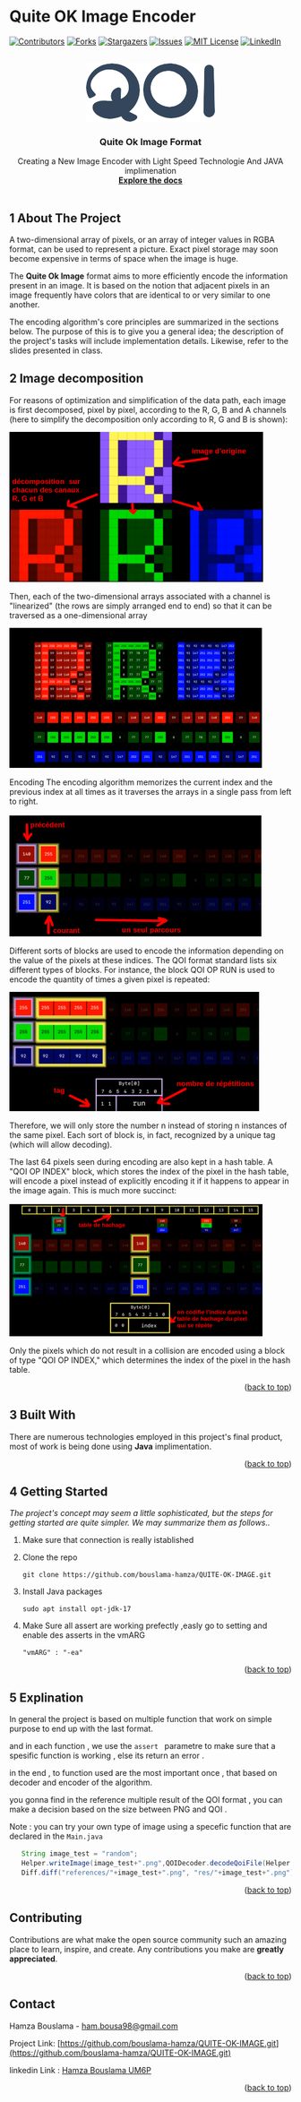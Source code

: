 # Quite OK Image Encoder
<a name="readme-top"></a>
[![Contributors][contributors-shield]][contributors-url]
[![Forks][forks-shield]][forks-url]
[![Stargazers][stars-shield]][stars-url]
[![Issues][issues-shield]][issues-url]
[![MIT License][license-shield]][license-url]
[![LinkedIn][linkedin-shield]][linkedin-url]

<!-- logo-->
<br />
<div align="center">
  <a href="https://github.com/othneildrew/Best-README-Template">
    <img src="images/download.png" alt="Logo">
  </a>

  <h3 align="center">Quite Ok Image Format</h3>

  <p align="center">
    Creating a New Image Encoder with Light Speed Technologie And JAVA implimenation
    <br />
    <a href="https://github.com/bouslama-hamza"><strong>Explore the docs</strong></a>
    <br />
    <br />
  </p>
</div>

<!-- ABOUT THE PROJECT -->
## 1 About The Project

A two-dimensional array of pixels, or an array of integer values in RGBA format, can be used to represent a picture. Exact pixel storage may soon become expensive in terms of space when the image is huge.

The **Quite Ok Image** format aims to more efficiently encode the information present in an image. It is based on the notion that adjacent pixels in an image frequently have colors that are identical to or very similar to one another.

The encoding algorithm's core principles are summarized in the sections below. The purpose of this is to give you a general idea; the description of the project's tasks will include implementation details. Likewise, refer to the slides presented in class.

## 2 Image decomposition
 For reasons of optimization and simplification of the data path, each image is first decomposed, pixel by pixel, according to the R, G, B and A channels (here to simplify the decomposition only according to R, G and B is shown):

![Product Name Screen Shot][decompostion]

Then, each of the two-dimensional arrays associated with a channel is "linearized" (the rows are simply arranged end to end) so that it can be traversed as a one-dimensional array

![Product Name Screen Shot][arrays]

Encoding The encoding algorithm memorizes the current index and the previous index at all times as it traverses the arrays in a single pass from left to right.

![Product Name Screen Shot][memorizes]

Different sorts of blocks are used to encode the information depending on the value of the pixels at these indices. The QOI format standard lists six different types of blocks. For instance, the block QOI OP RUN is used to encode the quantity of times a given pixel is repeated:

![Product Name Screen Shot][sorts]

Therefore, we will only store the number n instead of storing n instances of the same pixel. Each sort of block is, in fact, recognized by a unique tag (which will allow decoding).

The last 64 pixels seen during encoding are also kept in a hash table. A "QOI OP INDEX" block, which stores the index of the pixel in the hash table, will encode a pixel instead of explicitly encoding it if it happens to appear in the image again. This is much more succinct:

![Product Name Screen Shot][last]

Only the pixels which do not result in a collision are encoded using a block of type "QOI OP INDEX," which determines the index of the pixel in the hash table.


<p align="right">(<a href="#readme-top">back to top</a>)</p>


<!--  BUILT WITH -->
## 3 Built With

There are numerous technologies employed in this project's final product, most of work is being done using **Java** implimentation.

<p align="right">(<a href="#readme-top">back to top</a>)</p>


<!-- GETTING STARTED -->
## 4 Getting Started

_The project's concept may seem a little sophisticated, but the steps for getting started are quite simpler. We may summarize them as follows.._

1. Make sure that connection is really istablished
2. Clone the repo
   ```
   git clone https://github.com/bouslama-hamza/QUITE-OK-IMAGE.git
   ```
   
3. Install Java packages
   ```
   sudo apt install opt-jdk-17
   ```
   
4. Make Sure all assert are working prefectly ,easly go to setting and enable des asserts in the vmARG
   ```
   "vmARG" : "-ea"
   ```
  

<p align="right">(<a href="#readme-top">back to top</a>)</p>


<!-- USAGE EXAMPLES -->
## 5 Explination

In general the project is based on multiple function that work on simple purpose to end up with the last format.

and in each function , we use the ```assert ``` parametre to make sure that a spesific function is working , else its return an error .

in the end , to function used are the most important once , that based on decoder and encoder of the algorithm.

you gonna find in the reference multiple result of the QOI format , you can make a decision based on the size between PNG and QOI .

Note : you can try your own type of image using a specefic function that are declared in the ```Main.java```

   ```java
      String image_test = "random";
      Helper.writeImage(image_test+".png",QOIDecoder.decodeQoiFile(Helper.read("res/"+image_test+".qoi")));
      Diff.diff("references/"+image_test+".png", "res/"+image_test+".png");
   ```

<p align="right">(<a href="#readme-top">back to top</a>)</p>


<!-- CONTRIBUTING -->
## Contributing

Contributions are what make the open source community such an amazing place to learn, inspire, and create. Any contributions you make are **greatly appreciated**.

<p align="right">(<a href="#readme-top">back to top</a>)</p>


<!-- CONTACT -->
## Contact

Hamza Bouslama - [ham.bousa98@gmail.com](ham.bousa98@gmail.com)

Project Link: [https://github.com/bouslama-hamza/QUITE-OK-IMAGE.git](https://github.com/bouslama-hamza/QUITE-OK-IMAGE.git)

linkedin Link : [Hamza Bouslama UM6P](https://www.linkedin.com/in/hamza-bouslama-523969176/)

<p align="right">(<a href="#readme-top">back to top</a>)</p>

<!-- https://www.markdownguide.org/basic-syntax/#reference-style-links -->
[contributors-shield]: https://img.shields.io/github/contributors/othneildrew/Best-README-Template.svg?style=for-the-badge

[contributors-url]: https://github.com/othneildrew/bouslama-hamza/graphs/contributors

[forks-shield]: https://img.shields.io/github/forks/othneildrew/Best-README-Template.svg?style=for-the-badge

[forks-url]: https://github.com/othneildrew/bouslama-hamza/network/members

[stars-shield]: https://img.shields.io/github/stars/othneildrew/Best-README-Template.svg?style=for-the-badge

[stars-url]: https://github.com/othneildrew/bouslama-hamza/stargazers

[issues-shield]: https://img.shields.io/github/issues/othneildrew/Best-README-Template.svg?style=for-the-badge

[issues-url]: https://github.com/othneildrew/Best-README-Template/issues

[license-shield]: https://img.shields.io/github/license/othneildrew/Best-README-Template.svg?style=for-the-badge

[license-url]: https://github.com/othneildrew/Best-README-Template/blob/master/LICENSE.txt

[linkedin-shield]: https://img.shields.io/badge/-LinkedIn-black.svg?style=for-the-badge&logo=linkedin&colorB=555

[linkedin-url]: https://linkedin.com/in/hamza-bouslama

[Java-com]: https://img.shields.io/badgeJava-0769ADstyle=for-the-badge&logo=Java&logoColor=white

[decompostion]: images/decomposition.png
[arrays]: images/arrays.png
[memorizes]: images/memories.png
[sorts]: images/sort.png
[last]: images/last.png